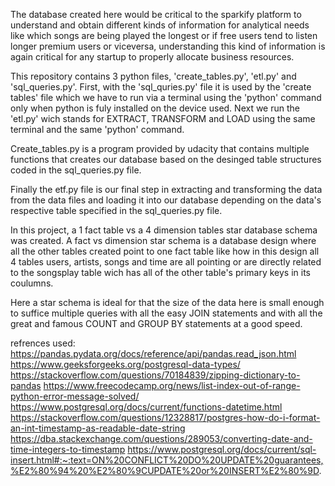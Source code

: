  The database created here would be critical to the sparkify platform to understand and obtain different kinds of information for analytical needs like which songs are being played the longest or if free users tend to listen longer premium users or viceversa, understanding this kind of information is again critical for any startup to properly allocate business resources.
 
 This repository contains 3 python files, 'create_tables.py', 'etl.py' and 'sql_queries.py'.
First, with the 'sql_quries.py' file it is used by the 'create tables' file which we have to run via a terminal using the 'python' command only when python is fuly installed on the device used. Next we run the 'etl.py' wich stands for EXTRACT, TRANSFORM and LOAD using the same terminal and the same 'python' command.

 Create_tables.py is a program provided by udacity that contains multiple functions that creates our database based on the desinged table structures coded in the sql_queries.py file.
 
 Finally the etf.py file is our final step in extracting and transforming the data from the data files and loading it into our database depending on the data's respective table specified in the sql_queries.py file.
 
 In this project, a 1 fact table vs a 4 dimension tables star database schema was created.
 A fact vs dimension star schema is a database design where all the other tables created point to one fact table like how in this design all 4 tables users, artists, songs and time are all pointing or are directly related to the songsplay table wich has all of the other table's primary keys in its coulumns.
 
 Here a star schema is ideal for that the size of the data here is small enough to suffice multiple queries with all the easy JOIN statements and with all the great and famous COUNT and GROUP BY statements at a good speed.
 



refrences used:
https://pandas.pydata.org/docs/reference/api/pandas.read_json.html
https://www.geeksforgeeks.org/postgresql-data-types/
https://stackoverflow.com/questions/70184839/zipping-dictionary-to-pandas
https://www.freecodecamp.org/news/list-index-out-of-range-python-error-message-solved/
https://www.postgresql.org/docs/current/functions-datetime.html
https://stackoverflow.com/questions/12328817/postgres-how-do-i-format-an-int-timestamp-as-readable-date-string
https://dba.stackexchange.com/questions/289053/converting-date-and-time-integers-to-timestamp
https://www.postgresql.org/docs/current/sql-insert.html#:~:text=ON%20CONFLICT%20DO%20UPDATE%20guarantees,%E2%80%94%20%E2%80%9CUPDATE%20or%20INSERT%E2%80%9D.
